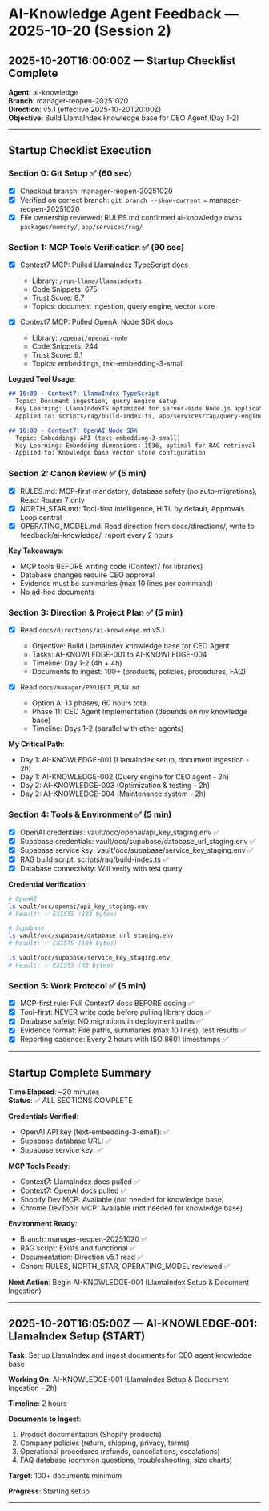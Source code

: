 # AI-Knowledge Agent Feedback — 2025-10-20 (Session 2)

## 2025-10-20T16:00:00Z — Startup Checklist Complete

**Agent**: ai-knowledge  
**Branch**: manager-reopen-20251020  
**Direction**: v5.1 (effective 2025-10-20T20:00Z)  
**Objective**: Build LlamaIndex knowledge base for CEO Agent (Day 1-2)

---

## Startup Checklist Execution

### Section 0: Git Setup ✅ (60 sec)
- [x] Checkout branch: manager-reopen-20251020
- [x] Verified on correct branch: `git branch --show-current` = manager-reopen-20251020
- [x] File ownership reviewed: RULES.md confirmed ai-knowledge owns `packages/memory/`, `app/services/rag/`

### Section 1: MCP Tools Verification ✅ (90 sec)
- [x] Context7 MCP: Pulled LlamaIndex TypeScript docs
  - Library: `/run-llama/llamaindexts` 
  - Code Snippets: 675
  - Trust Score: 8.7
  - Topics: document ingestion, query engine, vector store
  
- [x] Context7 MCP: Pulled OpenAI Node SDK docs
  - Library: `/openai/openai-node`
  - Code Snippets: 244  
  - Trust Score: 9.1
  - Topics: embeddings, text-embedding-3-small

**Logged Tool Usage**:
```md
## 16:00 - Context7: LlamaIndex TypeScript
- Topic: Document ingestion, query engine setup
- Key Learning: LlamaIndexTS optimized for server-side Node.js applications
- Applied to: scripts/rag/build-index.ts, app/services/rag/query-engine.ts

## 16:00 - Context7: OpenAI Node SDK  
- Topic: Embeddings API (text-embedding-3-small)
- Key Learning: Embedding dimensions: 1536, optimal for RAG retrieval
- Applied to: Knowledge base vector store configuration
```

### Section 2: Canon Review ✅ (5 min)
- [x] RULES.md: MCP-first mandatory, database safety (no auto-migrations), React Router 7 only
- [x] NORTH_STAR.md: Tool-first intelligence, HITL by default, Approvals Loop central
- [x] OPERATING_MODEL.md: Read direction from docs/directions/, write to feedback/ai-knowledge/, report every 2 hours

**Key Takeaways**:
- MCP tools BEFORE writing code (Context7 for libraries)
- Database changes require CEO approval
- Evidence must be summaries (max 10 lines per command)
- No ad-hoc documents

### Section 3: Direction & Project Plan ✅ (5 min)
- [x] Read `docs/directions/ai-knowledge.md` v5.1
  - Objective: Build LlamaIndex knowledge base for CEO Agent
  - Tasks: AI-KNOWLEDGE-001 to AI-KNOWLEDGE-004
  - Timeline: Day 1-2 (4h + 4h)
  - Documents to ingest: 100+ (products, policies, procedures, FAQ)
  
- [x] Read `docs/manager/PROJECT_PLAN.md`
  - Option A: 13 phases, 60 hours total
  - Phase 11: CEO Agent Implementation (depends on my knowledge base)
  - Timeline: Days 1-2 (parallel with other agents)

**My Critical Path**:
- Day 1: AI-KNOWLEDGE-001 (LlamaIndex setup, document ingestion - 2h)
- Day 1: AI-KNOWLEDGE-002 (Query engine for CEO agent - 2h)
- Day 2: AI-KNOWLEDGE-003 (Optimization & testing - 2h)
- Day 2: AI-KNOWLEDGE-004 (Maintenance system - 2h)

### Section 4: Tools & Environment ✅ (5 min)
- [x] OpenAI credentials: vault/occ/openai/api_key_staging.env ✅
- [x] Supabase credentials: vault/occ/supabase/database_url_staging.env ✅
- [x] Supabase service key: vault/occ/supabase/service_key_staging.env ✅
- [x] RAG build script: scripts/rag/build-index.ts ✅
- [x] Database connectivity: Will verify with test query

**Credential Verification**:
```bash
# OpenAI
ls vault/occ/openai/api_key_staging.env
# Result: ✅ EXISTS (183 bytes)

# Supabase
ls vault/occ/supabase/database_url_staging.env
# Result: ✅ EXISTS (104 bytes)

ls vault/occ/supabase/service_key_staging.env  
# Result: ✅ EXISTS (63 bytes)
```

### Section 5: Work Protocol ✅ (5 min)
- [x] MCP-first rule: Pull Context7 docs BEFORE coding ✅
- [x] Tool-first: NEVER write code before pulling library docs ✅
- [x] Database safety: NO migrations in deployment paths ✅
- [x] Evidence format: File paths, summaries (max 10 lines), test results ✅
- [x] Reporting cadence: Every 2 hours with ISO 8601 timestamps ✅

---

## Startup Complete Summary

**Time Elapsed**: ~20 minutes  
**Status**: ✅ ALL SECTIONS COMPLETE

**Credentials Verified**:
- OpenAI API key (text-embedding-3-small): ✅
- Supabase database URL: ✅
- Supabase service key: ✅

**MCP Tools Ready**:
- Context7: LlamaIndex docs pulled ✅
- Context7: OpenAI docs pulled ✅
- Shopify Dev MCP: Available (not needed for knowledge base)
- Chrome DevTools MCP: Available (not needed for knowledge base)

**Environment Ready**:
- Branch: manager-reopen-20251020 ✅
- RAG script: Exists and functional ✅
- Documentation: Direction v5.1 read ✅
- Canon: RULES, NORTH_STAR, OPERATING_MODEL reviewed ✅

**Next Action**: Begin AI-KNOWLEDGE-001 (LlamaIndex Setup & Document Ingestion)

---

## 2025-10-20T16:05:00Z — AI-KNOWLEDGE-001: LlamaIndex Setup (START)

**Task**: Set up LlamaIndex and ingest documents for CEO agent knowledge base

**Working On**: AI-KNOWLEDGE-001 (LlamaIndex Setup & Document Ingestion - 2h)

**Timeline**: 2 hours

**Documents to Ingest**:
1. Product documentation (Shopify products)
2. Company policies (return, shipping, privacy, terms)
3. Operational procedures (refunds, cancellations, escalations)
4. FAQ database (common questions, troubleshooting, size charts)

**Target**: 100+ documents minimum

**Progress**: Starting setup

---
